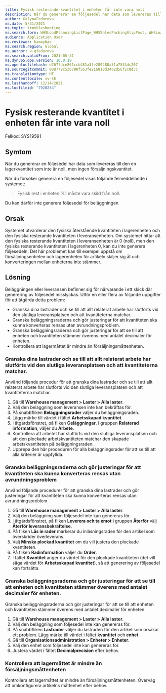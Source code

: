 ```yaml
---
title: Fysisk resterande kvantitet i enheten får inte vara noll
description: När du genererar en följesedel har data som levereras till den en lagerkvantitet som inte är noll, men ingen försäljningskvantitet.
author: GalynaFedorova
ms.date: 5/31/2021
ms.topic: troubleshooting
ms.search.form: WHSLoadPlanningListPage_WHSSalesPackingSlipPost, WHSLoadTable_WHSSalesPackingSlipPost
audience: Application User
ms.reviewer: kamaybac
ms.search.region: Global
ms.author: v-gfedorova
ms.search.validFrom: 2021-05-31
ms.dyn365.ops.version: 10.0.18
ms.openlocfilehash: d767fdce861ccb481a3fe289480a51a7534dc207
ms.sourcegitcommit: 008779c530798f563fe216810d34b2d56f2c8d3c
ms.translationtype: HT
ms.contentlocale: sv-SE
ms.lasthandoff: 12/14/2021
ms.locfileid: "7920234"
---
```

# <a name="physical-remaining-quantity-in-the-unit-must-not-be-zero"></a>Fysisk resterande kvantitet i enheten får inte vara noll

Felkod: SYS19591

## <a name="symptoms"></a>Symtom

När du genererar en följesedel har data som levereras till den en lagerkvantitet som inte är noll, men ingen försäljningskvantitet.

När du försöker generera en följesedel visas följande felmeddelande i systemet:

> Fysisk rest i enheten %1 måste vara skild från noll.

Du kan därför inte generera följesedel för beläggningen.

## <a name="cause"></a>Orsak

Systemet utvärderar den fysiska återstående kvantiteten i lagerenheten och den fysiska resterande kvantiteten i leveransenheten. Om systemet hittar att den fysiska resterande kvantiteten i leveransenheten är 0 (noll), men den fysiska resterande kvantiteten i lagerenheten 0, kan du inte generera följesedeln. Det här problemet kan till exempel uppstå om försäljningsenheten och lagerenheten för artikeln skiljer sig åt och konverteringen mellan enheterna inte stämmer.

## <a name="resolution"></a>Lösning

Beläggningen eller leveransen befinner sig för närvarande i ett skick där generering av följesedel misslyckas. Utför en eller flera av följande uppgifter för att åtgärda detta problem:

- Granska dina lastrader och se till att allt relaterat arbete har slutförts vid den slutliga leveransplatsen och att kvantiteterna matchar.
- Granska beläggningsraderna och gör justeringar för att kvantiteten ska kunna konverteras rensas utan avrundningsproblem.
- Granska beläggningsraderna och gör justeringar för att se till att enheten och kvantiteten stämmer överens med antalet decimaler för enheten.
- Kontrollera att lagermåttet är mindre än försäljningsmåttenheten.

### <a name="review-your-load-lines-and-make-sure-that-all-the-related-work-has-been-completed-at-the-final-shipping-location-and-that-the-quantities-match"></a>Granska dina lastrader och se till att allt relaterat arbete har slutförts vid den slutliga leveransplatsen och att kvantiteterna matchar.

Använd följande procedur för att granska dina lastrader och se till att allt relaterat arbete har slutförts vid den slutliga leveransplatsen och att kvantiteterna matchar.

1. Gå till **Warehouse management \> Laster \> Alla laster**.
1. Välj den beläggning som leveransen inte kan bekräftas för.
1. På snabbfliken **Beläggningsrader** väljer du beläggningsraden.
1. Lägg märke till värdet i fältet **Arbetsskapad kvantitet**.
1. I åtgärdsfönstret, på fliken **Geläggningar**, i gruppen **Relaterad information**, väljer du **Arbete**.
1. Kontrollera att arbetet har slutförts vid den slutliga leveransplatsen och att den plockade arbetskvantiteten matchar den skapade arbetskvantiteten på beläggningsraden.
1. Upprepa den här proceduren för alla beläggningsrader för att se till att alla kriterier är uppfyllda.

### <a name="review-your-load-lines-and-make-adjustments-to-ensure-that-the-quantity-can-be-cleanly-converted-without-rounding-issues"></a>Granska beläggningsraderna och gör justeringar för att kvantiteten ska kunna konverteras rensas utan avrundningsproblem

Använd följande procedurer för att granska dina lastrader och gör justeringar för att kvantiteten ska kunna konverteras rensas utan avrundningsproblem

1. Gå till **Warehouse management \> Laster \> Alla laster**.
1. Välj den beläggning som följesedel inte kan genereras för.
1. I åtgärdsfönstret, på fliken **Leverera och ta emot** i gruppen **Återför** välj **Återför leveransbekräftelse**.
1. På fliken **Läs in rader** markerar du inläsningsraden för den artikel som överskrider överleverans.
1. Välj **Minska plockad kvantitet** om du vill justera den plockade kvantiteten.
1. På fliken **Radinformation** väljer du **Order**.
1. I fältet **Kvantitet** anger du värdet för den plockade kvantiteten (det vill säga värdet för **Arbetsskapad kvantitet**), så att generering av följesedel kan fortsätta.

### <a name="review-your-load-lines-and-make-adjustments-to-ensure-that-the-unit-and-quantity-are-aligned-with-the-decimal-precision-of-the-unit"></a>Granska beläggningsraderna och gör justeringar för att se till att enheten och kvantiteten stämmer överens med antalet decimaler för enheten.

Granska beläggningsraderna och gör justeringar för att se till att enheten och kvantiteten stämmer överens med antalet decimaler för enheten.

1. Gå till **Warehouse management \> Laster \> Alla laster**.
1. Välj den beläggning som följesedel inte kan genereras för.
1. På snabbfliken **Lastrader** väljer du lastraden för den artikel som orsakar ett problem. Lägg märke till värdet i fältet **kvantitet** och **enhet**.
1. Gå till **Organisationsadministration \> Enheter \> Enheter**.
1. Välj den enhet som följesedel inte kan genereras för.
1. Justera värdet i fältet **Decimalprecision** efter behov.

### <a name="make-sure-that-the-inventory-unit-of-measure-is-smaller-than-the-sales-unit-of-measure"></a>Kontrollera att lagermåttet är mindre än försäljningsmåttenheten

Kontrollera att lagermåttet är mindre än försäljningsmåttenheten. Överväg att omkonfigurera artikelns måttenhet efter behov.
